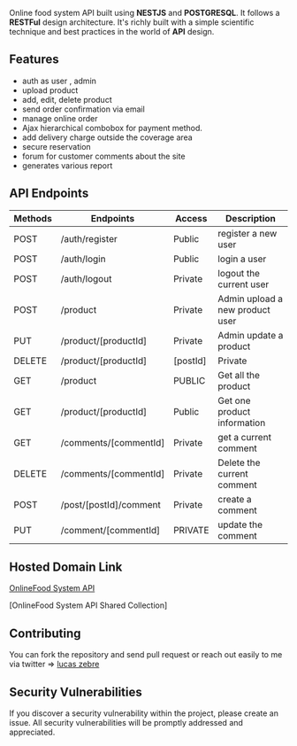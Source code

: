 Online food system API built using **NESTJS** and **POSTGRESQL**. It follows a **RESTFul** design architecture. It's richly built with a simple scientific technique and best practices in the world of **API** design.

## Features
- auth as user , admin 
- upload product 
- add, edit, delete product
- send order confirmation via email
- manage online order
- Ajax hierarchical combobox for payment method.
- add delivery charge outside the coverage area
- secure reservation
- forum for customer comments about the site
- generates various report

## API Endpoints

| Methods | Endpoints                          | Access  | Description                              |
| ------- | ---------------------------------- | ------- | ---------------------------------------- |
| POST     | /auth/register                         | Public | register a new user                         |
 POST     | /auth/login                         | Public | login a user               | POST     | /GET        | /auth/profile                         | Private | get the profile of user currently connected               
|POST     | /auth/logout                         | Private | logout the current user                      |
| POST  | /product                          | Private | Admin upload a new product  user                            |
| PUT    | /product/[productId]                  | Private |  Admin update a product                   |
| DELETE    | /product/[productId] |[postId]             | Private | Admin Delete a product 
| GET| /product                 | PUBLIC | Get all the product   
| GET | /product/[productId]                   | Public | Get one product information 
| GET | /comments/[commentId]                  | Private | get a current comment
| DELETE  | /comments/[commentId]                         | Private | Delete the current comment |
POST | /post/[postId]/comment                  | Private | create a comment 
| PUT | /comment/[commentId]              | PRIVATE | update the comment
                      

## Hosted Domain Link

[OnlineFood System API]()




[OnlineFood System API Shared Collection]

## Contributing

You can fork the repository and send pull request or reach out easily to me via twitter => [lucas zebre](https://twitter.com/ZebreLucas)

## Security Vulnerabilities

If you discover a security vulnerability within the project, please create an issue. All security vulnerabilities will be promptly addressed and appreciated.